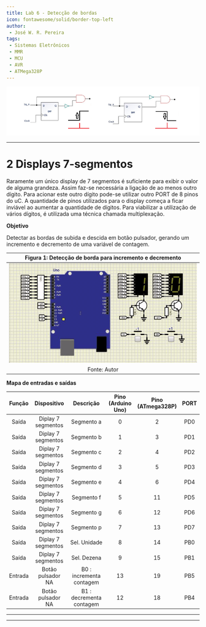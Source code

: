 ```yaml
---
title: Lab 6 - Detecção de bordas
icon: fontawesome/solid/border-top-left
author:
 - José W. R. Pereira
tags:
 - Sistemas Eletrônicos
 - MMR
 - MCU
 - AVR
 - ATMega328P
---
```



<!-- ![atmega328](img/lab0-atmega328p.png) -->
![disp7seg_capa](img/lab06-bordas_capa.png)

---

# 2 Displays 7-segmentos

Raramente um único display de 7 segmentos é suficiente para exibir o valor de alguma grandeza. Assim faz-se necessária a ligação de ao menos outro dígito. Para acionar este outro dígito pode-se utilizar outro PORT de 8 pinos do uC. A quantidade de pinos utilizados para o display começa a ficar inviável ao aumentar a quantidade de dígitos. Para viabilizar a utilização de vários dígitos, é utilizada uma técnica chamada multiplexação.

**Objetivo**

Detectar as bordas de subida e descida em botão pulsador, gerando um incremento e decremento de uma variável de contagem.



| Figura 1: Detecção de borda para incremento e decremento |
|:--------------------------------------------------------:|
| ![bordas_inc_dec](img/lab06-bordas_inc_dec.gif)          |
| Fonte: Autor                                             |


**Mapa de entradas e saídas**

| Função  | Dispositivo | Descrição | Pino <br> (Arduino Uno) | Pino <br> (ATmega328P) | PORT |
|:-------:|:-----------:|:---------:|:-----------------------:|:----------------------:|:----:|
| Saída   | Diplay 7 segmentos | Segmento a   |  0 |  2 | PD0 |
| Saída   | Diplay 7 segmentos | Segmento b   |  1 |  3 | PD1 |
| Saída   | Diplay 7 segmentos | Segmento c   |  2 |  4 | PD2 |
| Saída   | Diplay 7 segmentos | Segmento d   |  3 |  5 | PD3 |
| Saída   | Diplay 7 segmentos | Segmento e   |  4 |  6 | PD4 |
| Saída   | Diplay 7 segmentos | Segmento f   |  5 | 11 | PD5 |
| Saída   | Diplay 7 segmentos | Segmento g   |  6 | 12 | PD6 |
| Saída   | Diplay 7 segmentos | Segmento p   |  7 | 13 | PD7 |
| Saída   | Diplay 7 segmentos | Sel. Unidade |  8 | 14 | PB0 |
| Saída   | Diplay 7 segmentos | Sel. Dezena  |  9 | 15 | PB1 |
| Entrada | Botão pulsador NA  | B0 : incrementa contagem | 13 | 19 | PB5 |
| Entrada | Botão pulsador NA  | B1 : decrementa contagem | 12 | 18 | PB4 |


---


---
